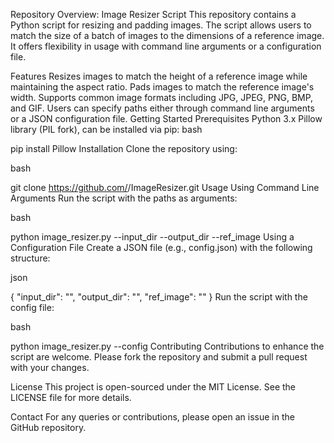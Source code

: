 Repository Overview: Image Resizer Script
This repository contains a Python script for resizing and padding images. The script allows users to match the size of a batch of images to the dimensions of a reference image. It offers flexibility in usage with command line arguments or a configuration file.

Features
Resizes images to match the height of a reference image while maintaining the aspect ratio.
Pads images to match the reference image's width.
Supports common image formats including JPG, JPEG, PNG, BMP, and GIF.
Users can specify paths either through command line arguments or a JSON configuration file.
Getting Started
Prerequisites
Python 3.x
Pillow library (PIL fork), can be installed via pip:
bash

pip install Pillow
Installation
Clone the repository using:

bash

git clone https://github.com/<your-username>/ImageResizer.git
Usage
Using Command Line Arguments
Run the script with the paths as arguments:

bash

python image_resizer.py --input_dir <path-to-input-dir> --output_dir <path-to-output-dir> --ref_image <path-to-reference-image>
Using a Configuration File
Create a JSON file (e.g., config.json) with the following structure:

json

{
    "input_dir": "<path-to-input-dir>",
    "output_dir": "<path-to-output-dir>",
    "ref_image": "<path-to-reference-image>"
}
Run the script with the config file:

bash

python image_resizer.py --config <path-to-config-file>
Contributing
Contributions to enhance the script are welcome. Please fork the repository and submit a pull request with your changes.

License
This project is open-sourced under the MIT License. See the LICENSE file for more details.

Contact
For any queries or contributions, please open an issue in the GitHub repository.
